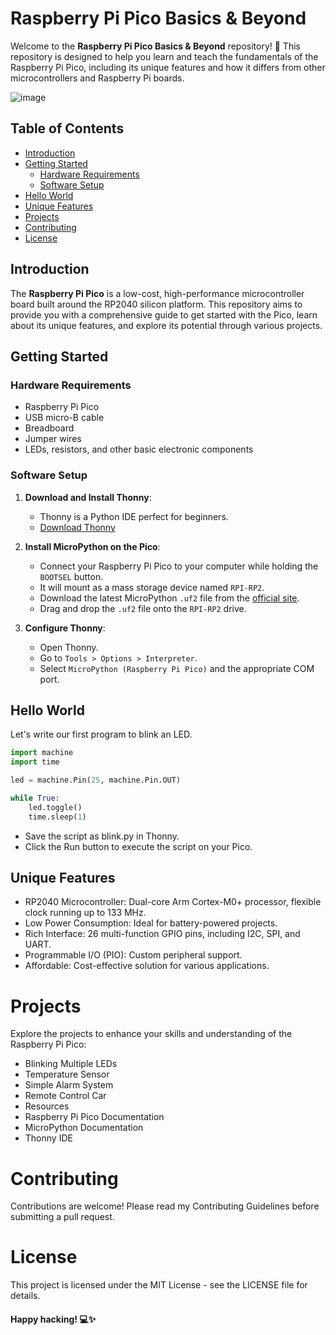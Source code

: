 # Raspberry Pi Pico Basics & Beyond

Welcome to the **Raspberry Pi Pico Basics & Beyond** repository! 🚀 This repository is designed to help you learn and teach the fundamentals of the Raspberry Pi Pico, including its unique features and how it differs from other microcontrollers and Raspberry Pi boards.

![image](https://github.com/user-attachments/assets/975ad139-f791-4ba6-9fab-d9fab4203202)


## Table of Contents

- [Introduction](#introduction)
- [Getting Started](#getting-started)
  - [Hardware Requirements](#hardware-requirements)
  - [Software Setup](#software-setup)
- [Hello World](#hello-world)
- [Unique Features](#unique-features)
- [Projects](#projects)
- [Contributing](#contributing)
- [License](#license)

## Introduction

The **Raspberry Pi Pico** is a low-cost, high-performance microcontroller board built around the RP2040 silicon platform. This repository aims to provide you with a comprehensive guide to get started with the Pico, learn about its unique features, and explore its potential through various projects.

## Getting Started

### Hardware Requirements

- Raspberry Pi Pico
- USB micro-B cable
- Breadboard
- Jumper wires
- LEDs, resistors, and other basic electronic components

### Software Setup

1. **Download and Install Thonny**:
   - Thonny is a Python IDE perfect for beginners.
   - [Download Thonny](https://thonny.org/)

2. **Install MicroPython on the Pico**:
   - Connect your Raspberry Pi Pico to your computer while holding the `BOOTSEL` button.
   - It will mount as a mass storage device named `RPI-RP2`.
   - Download the latest MicroPython `.uf2` file from the [official site](https://micropython.org/download/rp2-pico/).
   - Drag and drop the `.uf2` file onto the `RPI-RP2` drive.

3. **Configure Thonny**:
   - Open Thonny.
   - Go to `Tools > Options > Interpreter`.
   - Select `MicroPython (Raspberry Pi Pico)` and the appropriate COM port.

## Hello World

Let's write our first program to blink an LED.

```python
import machine
import time

led = machine.Pin(25, machine.Pin.OUT)

while True:
    led.toggle()
    time.sleep(1)
```
- Save the script as blink.py in Thonny.
- Click the Run button to execute the script on your Pico.

  
## Unique Features
- RP2040 Microcontroller: Dual-core Arm Cortex-M0+ processor, flexible clock running up to 133 MHz.
- Low Power Consumption: Ideal for battery-powered projects.
- Rich Interface: 26 multi-function GPIO pins, including I2C, SPI, and UART.
- Programmable I/O (PIO): Custom peripheral support.
- Affordable: Cost-effective solution for various applications.

# Projects
Explore the projects to enhance your skills and understanding of the Raspberry Pi Pico:

- Blinking Multiple LEDs
- Temperature Sensor
- Simple Alarm System
- Remote Control Car
- Resources
- Raspberry Pi Pico Documentation
- MicroPython Documentation
- Thonny IDE

# Contributing
Contributions are welcome! Please read my Contributing Guidelines before submitting a pull request.

# License
This project is licensed under the MIT License - see the LICENSE file for details.

#### Happy hacking! 💻✨
